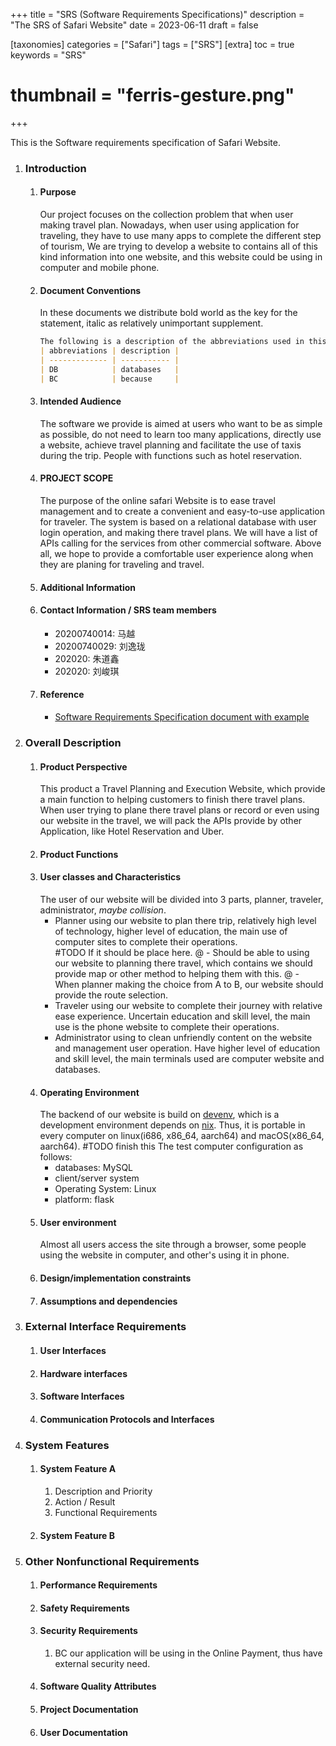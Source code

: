 +++
title = "SRS (Software Requirements Specifications)"
description = "The SRS of Safari Website"
date = 2023-06-11
draft = false

[taxonomies]
categories = ["Safari"]
tags = ["SRS"]
[extra]
toc = true
keywords = "SRS"
# thumbnail = "ferris-gesture.png"
+++

This is the Software requirements specification of Safari Website.

<!-- more -->

1. ### Introduction
    1. #### Purpose
        Our project focuses on the collection problem that when user making travel plan. Nowadays, when user using application for traveling, they have to use many apps to complete the different step of tourism, We are trying to develop a website to contains all of this kind information into one website, and this website could be using in computer and mobile phone.
    2. #### Document Conventions
        In these documents we distribute bold world as the key for the statement, italic as relatively unimportant supplement.

        ```markdown
        The following is a description of the abbreviations used in this article. 
        | abbreviations | description |
        | ------------- | ----------- |
        | DB            | databases   |
        | BC            | because     |
        ```

    3. #### Intended Audience
        The software we provide is aimed at users who want to be as simple as possible, do not need to learn too many applications, directly use a website, achieve travel planning and facilitate the use of taxis during the trip. People with functions such as hotel reservation.
    4. #### PROJECT SCOPE
        The purpose of the online safari Website is to ease travel management and to create a convenient and easy-to-use application for traveler. The system is based on a relational database with user login operation, and making there travel plans. We will have a list of APIs calling for the services from other commercial software. Above all, we hope to provide a comfortable user experience along when they are planing for traveling and travel.
    5. #### Additional Information
    6. #### Contact Information / SRS team members
        - 20200740014: 马越
        - 20200740029: 刘逸珑
        - 202020: 朱道鑫
        - 202020: 刘峻琪
    7. #### Reference
        - [Software Requirements Specification document with example](https://krazytech.com/projects/sample-software-requirements-specificationsrs-report-airline-database)
2. ### Overall Description
    1. #### Product Perspective
        This product a Travel Planning and Execution Website, which provide a main function to helping customers to finish there travel plans.
        When user trying to plane there travel plans or record or even using our website in the travel, we will pack the APIs provide by other Application, like Hotel Reservation and Uber.
    2. #### Product Functions
    3. #### User classes and Characteristics
        The user of our website will be divided into 3 parts, planner, traveler, administrator, *maybe collision*.
        - Planner
            using our website to plan there trip, relatively high level of technology, higher level of education, the main use of computer sites to complete their operations.  
            #TODO If it should be place here.
            @ - Should be able to using our website to planning there travel, which contains we should provide map or other method to helping them with this.
            @ - When planner making the choice from A to B, our website should provide the route selection.
        - Traveler
            using our website to complete their journey with relative ease experience. Uncertain education and skill level, the main use is the phone website to complete their operations.
        - Administrator
            using to clean unfriendly content on the website and management user operation. Have higher level of education and skill level, the main terminals used are computer website and databases.
    4. #### Operating Environment
        The backend of our website is build on [devenv](https://devenv.sh/), which is a development environment depends on [nix](https://nixos.org/). Thus, it is portable in every computer on linux(i686, x86_64, aarch64) and macOS(x86_64, aarch64).
        #TODO finish this
        The test computer configuration as follows:
        - databases: MySQL
        - client/server system
        - Operating System: Linux
        - platform: flask
    5. #### User environment
        Almost all users access the site through a browser, some people using the website in computer, and other's using it in phone.
    6. #### Design/implementation constraints
    7. #### Assumptions and dependencies
3. ### External Interface Requirements
    1. #### User Interfaces
    2. #### Hardware interfaces
    3. #### Software Interfaces
    4. #### Communication Protocols and Interfaces
4. ### System Features
    1. #### System Feature A
        1. Description and Priority
        2. Action / Result
        3. Functional Requirements
    2. #### System Feature B
5. ### Other Nonfunctional Requirements
    1. #### Performance Requirements
    2. #### Safety Requirements
    3. #### Security Requirements
        1. BC our application will be using in the Online Payment, thus have external security need. 
    4. #### Software Quality Attributes
    5. #### Project Documentation
    6. #### User Documentation
